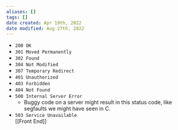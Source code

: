 ```yaml
---
aliases: []
tags: []
date created: Apr 19th, 2022
date modified: Aug 27th, 2022
---
```

- `200 OK`
- `301 Moved Permanently`
- `302 Found`
- `304 Not Modified`
- `307 Temporary Redirect`
- `401 Unauthorized`
- `403 Forbidden`
- `404 Not Found`
- `500 Internal Server Error`
    - Buggy code on a server might result in this status code, like segfaults we might have seen in C.
- `503 Service Unavailable`  
[[Front End]]